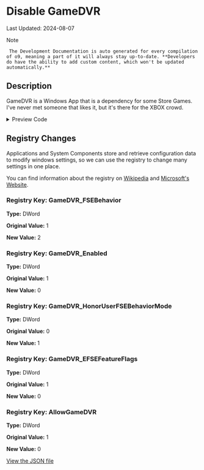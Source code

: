 # Disable GameDVR

Last Updated: 2024-08-07


> [!NOTE]
     The Development Documentation is auto generated for every compilation of o9, meaning a part of it will always stay up-to-date. **Developers do have the ability to add custom content, which won't be updated automatically.**
## Description

GameDVR is a Windows App that is a dependency for some Store Games. I've never met someone that likes it, but it's there for the XBOX crowd.

<!-- BEGIN CUSTOM CONTENT -->

<!-- END CUSTOM CONTENT -->

<details>
<summary>Preview Code</summary>

```json
{
  "Content": "Disable GameDVR",
  "Description": "GameDVR is a Windows App that is a dependency for some Store Games. I've never met someone that likes it, but it's there for the XBOX crowd.",
  "category": "Essential Tweaks",
  "panel": "1",
  "Order": "a005_",
  "registry": [
    {
      "Path": "HKCU:\\System\\GameConfigStore",
      "Name": "GameDVR_FSEBehavior",
      "Value": "2",
      "OriginalValue": "1",
      "Type": "DWord"
    },
    {
      "Path": "HKCU:\\System\\GameConfigStore",
      "Name": "GameDVR_Enabled",
      "Value": "0",
      "OriginalValue": "1",
      "Type": "DWord"
    },
    {
      "Path": "HKCU:\\System\\GameConfigStore",
      "Name": "GameDVR_HonorUserFSEBehaviorMode",
      "Value": "1",
      "OriginalValue": "0",
      "Type": "DWord"
    },
    {
      "Path": "HKCU:\\System\\GameConfigStore",
      "Name": "GameDVR_EFSEFeatureFlags",
      "Value": "0",
      "OriginalValue": "1",
      "Type": "DWord"
    },
    {
      "Path": "HKLM:\\SOFTWARE\\Policies\\Microsoft\\Windows\\GameDVR",
      "Name": "AllowGameDVR",
      "Value": "0",
      "OriginalValue": "1",
      "Type": "DWord"
    }
  ],
  "link": "https://o9-9.github.io/o9/dev/tweaks/Essential-Tweaks/DVR"
}
```

</details>

## Registry Changes
Applications and System Components store and retrieve configuration data to modify windows settings, so we can use the registry to change many settings in one place.


You can find information about the registry on [Wikipedia](https://www.wikiwand.com/en/Windows_Registry) and [Microsoft's Website](https://learn.microsoft.com/en-us/windows/win32/sysinfo/registry).

### Registry Key: GameDVR_FSEBehavior

**Type:** DWord

**Original Value:** 1

**New Value:** 2

### Registry Key: GameDVR_Enabled

**Type:** DWord

**Original Value:** 1

**New Value:** 0

### Registry Key: GameDVR_HonorUserFSEBehaviorMode

**Type:** DWord

**Original Value:** 0

**New Value:** 1

### Registry Key: GameDVR_EFSEFeatureFlags

**Type:** DWord

**Original Value:** 1

**New Value:** 0

### Registry Key: AllowGameDVR

**Type:** DWord

**Original Value:** 1

**New Value:** 0



<!-- BEGIN SECOND CUSTOM CONTENT -->

<!-- END SECOND CUSTOM CONTENT -->


[View the JSON file](https://github.com/o9-9/o9/tree/main/config/tweaks.json)

